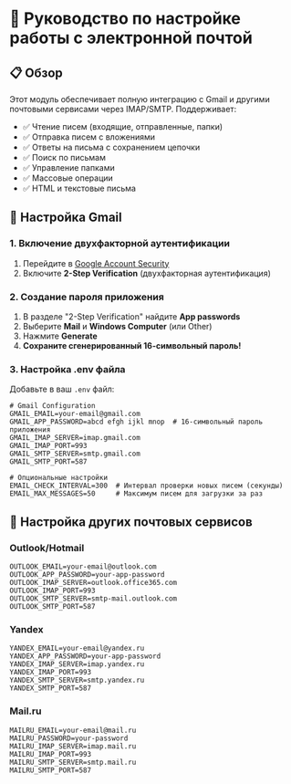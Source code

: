 # 📧 Руководство по настройке работы с электронной почтой

## 📋 Обзор

Этот модуль обеспечивает полную интеграцию с Gmail и другими почтовыми сервисами через IMAP/SMTP. Поддерживает:
- ✅ Чтение писем (входящие, отправленные, папки)
- ✅ Отправка писем с вложениями
- ✅ Ответы на письма с сохранением цепочки
- ✅ Поиск по письмам
- ✅ Управление папками
- ✅ Массовые операции
- ✅ HTML и текстовые письма

## 🔧 Настройка Gmail

### 1. Включение двухфакторной аутентификации
1. Перейдите в [Google Account Security](https://myaccount.google.com/security)
2. Включите **2-Step Verification** (двухфакторная аутентификация)

### 2. Создание пароля приложения
1. В разделе "2-Step Verification" найдите **App passwords**
2. Выберите **Mail** и **Windows Computer** (или Other)
3. Нажмите **Generate**
4. **Сохраните сгенерированный 16-символьный пароль!**

### 3. Настройка .env файла
Добавьте в ваш `.env` файл:

```env
# Gmail Configuration
GMAIL_EMAIL=your-email@gmail.com
GMAIL_APP_PASSWORD=abcd efgh ijkl mnop  # 16-символьный пароль приложения
GMAIL_IMAP_SERVER=imap.gmail.com
GMAIL_IMAP_PORT=993
GMAIL_SMTP_SERVER=smtp.gmail.com
GMAIL_SMTP_PORT=587

# Опциональные настройки
EMAIL_CHECK_INTERVAL=300  # Интервал проверки новых писем (секунды)
EMAIL_MAX_MESSAGES=50     # Максимум писем для загрузки за раз
```

## 🔧 Настройка других почтовых сервисов

### Outlook/Hotmail
```env
OUTLOOK_EMAIL=your-email@outlook.com
OUTLOOK_APP_PASSWORD=your-app-password
OUTLOOK_IMAP_SERVER=outlook.office365.com
OUTLOOK_IMAP_PORT=993
OUTLOOK_SMTP_SERVER=smtp-mail.outlook.com
OUTLOOK_SMTP_PORT=587
```

### Yandex
```env
YANDEX_EMAIL=your-email@yandex.ru
YANDEX_APP_PASSWORD=your-app-password
YANDEX_IMAP_SERVER=imap.yandex.ru
YANDEX_IMAP_PORT=993
YANDEX_SMTP_SERVER=smtp.yandex.ru
YANDEX_SMTP_PORT=587
```

### Mail.ru
```env
MAILRU_EMAIL=your-email@mail.ru
MAILRU_PASSWORD=your-password
MAILRU_IMAP_SERVER=imap.mail.ru
MAILRU_IMAP_PORT=993
MAILRU_SMTP_SERVER=smtp.mail.ru
MAILRU_SMTP_PORT=587
```
